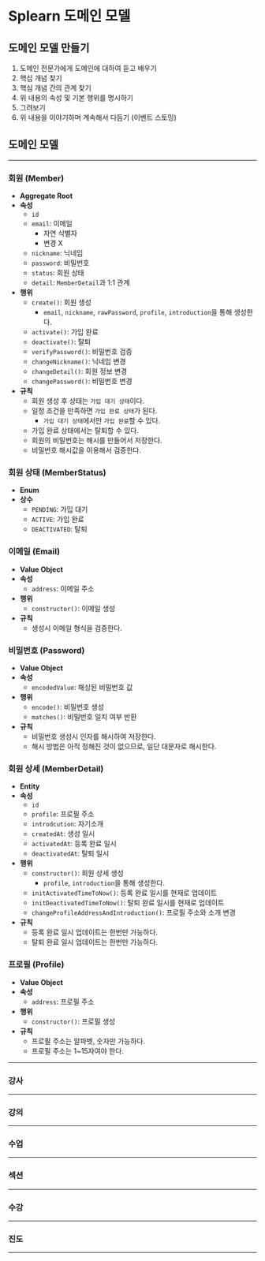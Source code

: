 # Splearn 도메인 모델

## 도메인 모델 만들기

1. 도메인 전문가에게 도메인에 대하여 듣고 배우기
2. 핵심 개념 찾기
3. 핵심 개념 간의 관계 찾기
4. 위 내용의 속성 및 기본 행위를 명시하기
5. 그려보기
6. 위 내용을 이야기하며 계속해서 다듬기 (이벤트 스토밍)

## 도메인 모델

---

### 회원 (Member)

- **Aggregate Root**
- **속성**
  - `id`
  - `email`: 이메일
    - 자연 식별자
    - 변경 X
  - `nickname`: 닉네임
  - `password`: 비밀번호
  - `status`: 회원 상태
  - `detail`: `MemberDetail`과 1:1 관계
- **행위**
  - `create()`: 회원 생성
    - `email`, `nickname`, `rawPassword`, `profile`, `introduction`을 통해 생성한다.
  - `activate()`: 가입 완료
  - `deactivate()`: 탈퇴
  - `verifyPassword()`: 비밀번호 검증
  - `changeNickname()`: 닉네임 변경
  - `changeDetail()`: 회원 정보 변경
  - `changePassword()`: 비밀번호 변경
- **규칙**
  - 회원 생성 후 상태는 `가입 대기 상태`이다.
  - 일정 조건을 만족하면 `가입 완료 상태`가 된다.
    - `가입 대기 상태`에서만 `가입 완료`할 수 있다.
  - 가입 완료 상태에서는 탈퇴할 수 있다.
  - 회원의 비밀번호는 해시를 만들어서 저장한다.
  - 비밀번호 해시값을 이용해서 검증한다.

### 회원 상태 (MemberStatus)

- **Enum**
- **상수**
  - `PENDING`: 가입 대기
  - `ACTIVE`: 가입 완료
  - `DEACTIVATED`: 탈퇴

### 이메일 (Email)

- **Value Object**
- **속성**
  - `address`: 이메일 주소
- **행위**
  - `constructor()`: 이메일 생성
- **규칙**
  - 생성시 이메일 형식을 검증한다.

### 비밀번호 (Password)

- **Value Object**
- **속성**
  - `encodedValue`: 해싱된 비밀번호 값
- **행위**
  - `encode()`: 비밀번호 생성
  - `matches()`: 비밀번호 일치 여부 반환
- **규칙**
  - 비밀번호 생성시 인자를 해시하여 저장한다.
  - 해시 방법은 아직 정해진 것이 없으므로, 일단 대문자로 해시한다.

### 회원 상세 (MemberDetail)

- **Entity**
- **속성**
  - `id`
  - `profile`: 프로필 주소
  - `introdcution`: 자기소개
  - `createdAt`: 생성 일시
  - `activatedAt`: 등록 완료 일시
  - `deactivatedAt`: 탈퇴 일시
- **행위**
  - `constructor()`: 회원 상세 생성
    - `profile`, `introduction`을 통해 생성한다.
  - `initActivatedTimeToNow()`: 등록 완료 일시를 현재로 업데이트
  - `initDeactivatedTimeToNow()`: 탈퇴 완료 일시를 현재로 업데이트
  - `changeProfileAddressAndIntroduction()`: 프로필 주소와 소개 변경
- **규칙**
  - 등록 완료 일시 업데이트는 한번만 가능하다.
  - 탈퇴 완료 일시 업데이트는 한번만 가능하다.

### 프로필 (Profile)

- **Value Object**
- **속성**
  - `address`: 프로필 주소
- **행위**
  - `constructor()`: 프로필 생성
- **규칙**
  - 프로필 주소는 알파벳, 숫자만 가능하다.
  - 프로필 주소는 1~15자여야 한다.

---

### 강사

---

### 강의

---

### 수업

---

### 섹션

---

### 수강

---

### 진도

---
